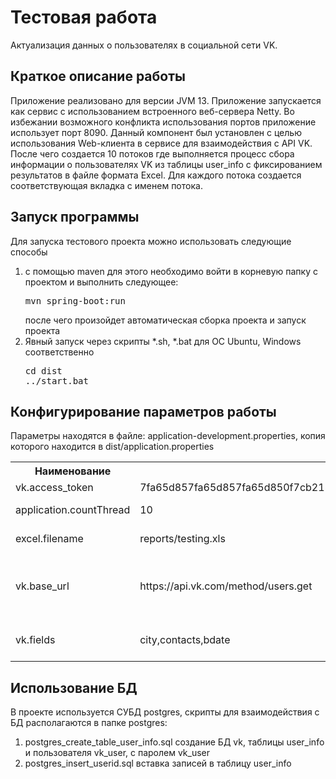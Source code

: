 # Тестовая работа
Актуализация данных о пользователях в социальной сети VK.

## Краткое описание работы
Приложение реализовано для версии JVM 13.
Приложение запускается как сервис с использованием встроенного веб-сервера Netty. Во избежании возможного конфликта использования портов
приложение использует порт 8090. Данный компонент был установлен с целью использования Web-клиента в сервисе для взаимодействия с API VK. 
После чего создается 10 потоков где выполняется процесс сбора информации о пользователях VK из таблицы user_info с фиксированием результатов в файле формата Excel.
Для каждого потока создается соответствующая вкладка с именем потока.

## Запуск программы

Для запуска тестового проекта можно использовать следующие способы
<ol>
<li>с помощью maven для этого необходимо войти в корневую папку с проектом и выполнить следующее:
<pre>
mvn spring-boot:run
</pre>
после чего произойдет автоматическая сборка проекта и запуск проекта </li>
<li>Явный запуск через скрипты *.sh, *.bat для OC Ubuntu, Windows соответственно</li>
<pre>
cd dist
../start.bat
</pre>
</ol>

## Конфигурирование параметров работы
Параметры находятся в файле: application-development.properties, копия которого находится в dist/application.properties
<table>
<th>Наименование</th>
<th>Значение</th>
<th>Описание</th>
<tr>
<td>vk.access_token</td>
<td>7fa65d857fa65d857fa65d850f7cb2153c77fa67fa65d851bd3294894247abaa4b73c13</td>
<td>access_key</td></tr>
<tr>
<td>application.countThread</td>
<td>10</td>
<td>Кол-во потоков</td>
</tr>
<tr>
<td>excel.filename</td>
<td>reports/testing.xls</td>
<td>Имя файла с результатами</td>
</tr>
<tr>
<td>vk.base_url</td>
<td>https://api.vk.com/method/users.get</td>
<td>Базовый адрес API для запроса информации о пользователях</td>
</tr>
<tr>
<td>vk.fields</td>
<td>city,contacts,bdate</td>
<td>Поля участвующие в запросе</td>
</tr>
</table>

## Использование БД
В проекте используется СУБД postgres, скрипты для взаимодействия с БД располагаются в папке postgres:
<ol>
<li>postgres_create_table_user_info.sql создание БД vk, таблицы user_info и пользователя vk_user, с паролем vk_user
<li>postgres_insert_userid.sql вставка записей в таблицу user_info
</li>
</ol>